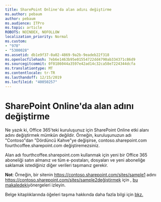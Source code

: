 ```yaml
---
title: SharePoint Online'da alan adını değiştirme
ms.author: pebaum
author: pebaum
ms.audience: ITPro
ms.topic: article
ROBOTS: NOINDEX, NOFOLLOW
localization_priority: Normal
ms.custom:
- "978"
- "5300028"
ms.assetid: db1e9f37-0a02-4869-9a2b-9eadeb22f318
ms.openlocfilehash: 7eb6e1463b95e01554722dd4790ab334371c86d9
ms.sourcegitcommit: 0f0186044a3597e42ad14c32ca58e7224344dcfa
ms.translationtype: MT
ms.contentlocale: tr-TR
ms.lasthandoff: 12/15/2019
ms.locfileid: "40050257"
---
```

# <a name="change-domain-name-in-sharepoint-online"></a>SharePoint Online'da alan adını değiştirme

Ne yazık ki, Office 365'teki kuruluşunuz için SharePoint Online etki alanı adını değiştirmek mümkün değildir. Örneğin, kuruluşunuzun adı "Contoso"dan "Dördüncü Kahve"ye değişirse, contoso.sharepoint.com fourthcoffee.sharepoint.com değiştiremezsiniz.
  
Alan adı fourthcoffee.sharepoint.com kullanmak için yeni bir Office 365 aboneliği satın almanız ve tüm e-postaları, dosyaları ve yeni aboneliğe saklamak istediğiniz diğer verileri taşımanız gerekir.
  
 **Not**: Örneğin, bir sitenin https://contoso.sharepoint.com/sites/sample1 adını https://contoso.sharepoint.com/sites/sample2değiştirmek için , [bu makaledeki](https://docs.microsoft.com/sharepoint/change-site-address)yönergeleri izleyin. 
  
Belge kitaplıklarında öğeleri taşıma hakkında daha fazla bilgi için [bkz.](https://go.microsoft.com/fwlink/?linkid=2025831)
  